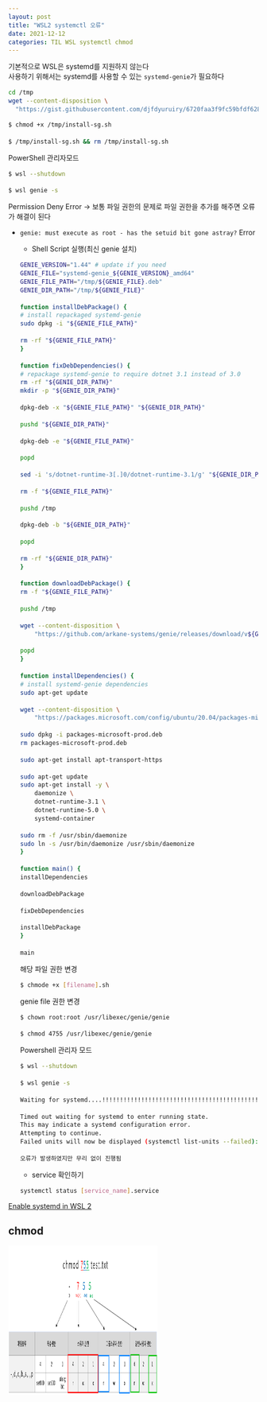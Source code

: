 ```yaml
---
layout: post
title: "WSL2 systemctl 오류"
date: 2021-12-12
categories: TIL WSL systemctl chmod
---
```


기본적으로 WSL은 systemd를 지원하지 않는다  
사용하기 위해서는 systemd를 사용할 수 있는 `systemd-genie`가 필요하다  

```bash
cd /tmp
wget --content-disposition \
  "https://gist.githubusercontent.com/djfdyuruiry/6720faa3f9fc59bfdf6284ee1f41f950/raw/952347f805045ba0e6ef7868b18f4a9a8dd2e47a/install-sg.sh"
```


```bash
$ chmod +x /tmp/install-sg.sh

$ /tmp/install-sg.sh && rm /tmp/install-sg.sh
```

PowerShell 관리자모드
```bash
$ wsl --shutdown

$ wsl genie -s
```

Permission Deny Error
-> 보통 파일 권한의 문제로 파일 권한을 추가를 해주면 오류가 해결이 된다

- `genie: must execute as root - has the setuid bit gone astray?` Error

   - Shell Script 실행(최신 genie 설치)

    ```bash
    GENIE_VERSION="1.44" # update if you need
    GENIE_FILE="systemd-genie_${GENIE_VERSION}_amd64"
    GENIE_FILE_PATH="/tmp/${GENIE_FILE}.deb"
    GENIE_DIR_PATH="/tmp/${GENIE_FILE}"

    function installDebPackage() {
    # install repackaged systemd-genie
    sudo dpkg -i "${GENIE_FILE_PATH}"

    rm -rf "${GENIE_FILE_PATH}"
    }

    function fixDebDependencies() {
    # repackage systemd-genie to require dotnet 3.1 instead of 3.0
    rm -rf "${GENIE_DIR_PATH}"
    mkdir -p "${GENIE_DIR_PATH}"

    dpkg-deb -x "${GENIE_FILE_PATH}" "${GENIE_DIR_PATH}"

    pushd "${GENIE_DIR_PATH}"

    dpkg-deb -e "${GENIE_FILE_PATH}"

    popd

    sed -i 's/dotnet-runtime-3[.]0/dotnet-runtime-3.1/g' "${GENIE_DIR_PATH}/DEBIAN/control"

    rm -f "${GENIE_FILE_PATH}"

    pushd /tmp

    dpkg-deb -b "${GENIE_DIR_PATH}"

    popd

    rm -rf "${GENIE_DIR_PATH}"
    }

    function downloadDebPackage() {
    rm -f "${GENIE_FILE_PATH}"

    pushd /tmp

    wget --content-disposition \
        "https://github.com/arkane-systems/genie/releases/download/v${GENIE_VERSION}/systemd-genie_${GENIE_VERSION}_amd64.deb"

    popd
    }

    function installDependencies() {
    # install systemd-genie dependencies
    sudo apt-get update

    wget --content-disposition \
        "https://packages.microsoft.com/config/ubuntu/20.04/packages-microsoft-prod.deb"

    sudo dpkg -i packages-microsoft-prod.deb
    rm packages-microsoft-prod.deb

    sudo apt-get install apt-transport-https

    sudo apt-get update
    sudo apt-get install -y \
        daemonize \
        dotnet-runtime-3.1 \
        dotnet-runtime-5.0 \
        systemd-container

    sudo rm -f /usr/sbin/daemonize
    sudo ln -s /usr/bin/daemonize /usr/sbin/daemonize
    }

    function main() {
    installDependencies

    downloadDebPackage

    fixDebDependencies

    installDebPackage
    }

    main
    ```
    
    해당 파일 권한 변경
    ```bash
    $ chmode +x [filename].sh 
    ```

    genie file 권한 변경
    ```bash
    $ chown root:root /usr/libexec/genie/genie

    $ chmod 4755 /usr/libexec/genie/genie
    ```

    Powershell 관리자 모드
    ```bash
    $ wsl --shutdown

    $ wsl genie -s

    Waiting for systemd....!!!!!!!!!!!!!!!!!!!!!!!!!!!!!!!!!!!!!!!!!!!!!!!!!!!!!!!!!!!!!!!!!!!!!!!!!!!!!!!!!!!!!!!!!!!!!!!!!!!!!!!!!!!!!!!!!!!!!!!!!!!!!!!!!!!!!!!!!!!!!!!!!!!!!!!!!!!!!!!!!!!!!!!!!!!!!!!!!!!!!!!!!!!!!!!!!!!!!!!!!!!!!!!!!!!!!!!!!!!!!!!!!!!!!!!!!!!!!!!!!
                                                                                                                                                                                                                                       
    Timed out waiting for systemd to enter running state.                                                                                                                   
    This may indicate a systemd configuration error.                                                                                                                        
    Attempting to continue.                                                                                                                                                 
    Failed units will now be displayed (systemctl list-units --failed):   

    오류가 발생하였지만 무리 없이 진행됨
    ```

    - service 확인하기

    ```bash
    systemctl status [service_name].service
    ```

[Enable systemd in WSL 2](https://gist.github.com/djfdyuruiry/6720faa3f9fc59bfdf6284ee1f41f950)

## chmod 
<img src="https://raw.githubusercontent.com/Action2theFuture/Action2theFuture.github.io/main/_posts/Images/chmod.png" width="300" height="300">
